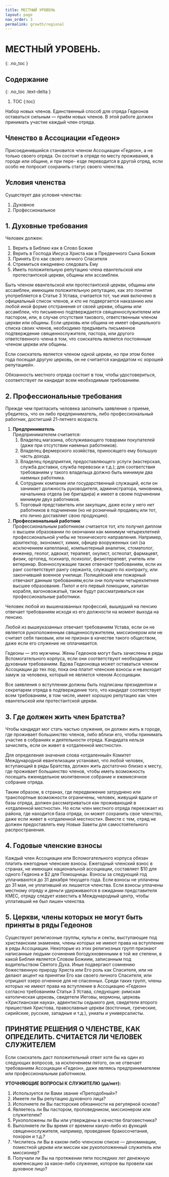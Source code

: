 ```yaml
---
title: МЕСТНЫЙ УРОВЕНЬ
layout: page
nav_order: 3
permalink: growth/regional
---
```


# МЕСТНЫЙ УРОВЕНЬ.

{: .no_toc }

## Содержание
{: .no_toc .text-delta }

1. TOC
{:toc}

Набор новых членов. Единственный способ для отряда Гедеонов оставаться сильным — приём новых членов.
В этой работе должен принимать участие каждый член отряда.

## Членство в Ассоциации «Гедеон»

Присоединившийся становится членом Ассоциации «Гедеон», а не только своего
отряда. Он состоит в отряде по месту проживания, в городе или общине, и при пере-
езде переводится в другой отряд, если особо не попросит сохранить статус своего
членства.

## Условия членства

Существует два условия членства:
1. Духовное
2. Профессиональное

## 1. Духовные требования
Человек должен:
1. Верить в Библию как в Слово Божие
2. Верить в Господа Иисуса Христа как в Предвечного Сына Божия
3. Принять Его как своего личного Спасителя
4. Стремиться ежедневно следовать Ему
5. Иметь положительную репутацию члена евангельской или протестантской церкви, общины или ассамблеи.

Быть членом евангельской или протестантской церкви, общины или ассамблеи,
имеющим положительную репутацию, как это понятие употребляется в Статье 3 Устава,
считается тот, чье имя включено в официальный список членов, и кто не подвергается
наказанию или любой иной форме отстранения от своей церкви, общины или
ассамблеи, что письменно подтверждается священнослужителем или пастором, или,
в случае отсутствия такового, ответственным членом церкви или общины. Если церковь
или община не имеет официального списка своих членов, необходимо предъявить
письменное подтверждение священнослужителя, пастора, или другого ответственного
члена в том, что соискатель является постоянным членом церкви или общины.

Если соискатель является членом одной церкви, но при этом более года посещал
другую церковь, он не считается кандидатом «с хорошей репутацией».

Обязанность местного отряда состоит в том, чтобы удостовериться, соответствует
ли кандидат всем необходимым требованиям.

## 2. Профессиональные требования

Прежде чем пригласить человека заполнить заявление о приеме, убедитесь, что он
либо предприниматель, либо профессиональный работник, достигший 21-летнего
возраста.
1. **Предприниматель**  
    Предпринимателем считается:
    1. Владелец магазина, обслуживающего товарами покупателей (даже при отсутствии
        наемных работников).
    2. Владелец фермерского хозяйства, приносящего ему большую часть дохода.
    3. Владелец предприятия, предоставляющего услуги (мастерская, служба доставки,
        служба перевозки и т.д.); для соответствия требованиям у такого владельца
        должно быть минимум два наемных работника.
    4. Сотрудник компании или государственный служащий, если он занимает должность
        руководителя, администратора, чиновника, начальника отдела (не бригадира)
        и имеет в своем подчинении минимум двух работников.
    5. Торговый представитель или закупщик, даже если у него нет работников в
        подчинении (но не розничный продавец или тот, кто лично доставляет свою продукцию).
2. **Профессиональный работник**  
    Профессиональным работником считается тот, кто получил диплом о высшем образовании
    по окончании как минимум четырехлетней профессиональной учебы не технического
    направления. Например, архитектор, экономист, химик, офицер вооруженных сил
    (за исключением капеллана), компьютерный аналитик, стоматолог, инженер, геолог,
    адвокат, терапевт, окулист, остеопат, фармацевт, физик, ортопед, психиатр, психолог,
    физиотерапевт, учитель или ветеринар. Военнослужащие также отвечают требованиям,
    если их ранг соответствует рангу сержанта, служащего по контракту, или закончивший
    военное училище. Полицейский или пожарный отвечают данным требованиям,если они
    получили четырехлетнее высшее образование. Пилот и его первый помощник,
    капитан корабля, вагоновожатый, также будут рассматриваться как профессиональные
    работники.

Человек любой из вышеназванных профессий, вышедший на пенсию отвечает
требованиям исходя из его должности на момент выхода на пенсию.

Любой из вышеуказанных отвечает требованиям Устава, если он не является рукоположенным
священнослужителем, миссионером или не считает себя таковым, или не
признан в качестве такого обществом, даже если его служение не оплачивается.

Гедеоны — это мужчины. Жены Гедеонов могут быть зачислены в ряды Вспомогательного корпуса,
если они соответствуют необходимым духовным требованиям. Вдова Гедеоновца может оставаться
членом Ассоциации до тех пор, пока она платит
членские взносы и не выходит замуж за человека, который не является членом
Ассоциации.

Все заявления о вступлении должны быть подписаны президентом и секретарем отряда в
подтверждение того, что кандидат соответствует всем требованиям, в том числе,
имеет хорошую репутацию как член евангельской или протестантской церкви.

## 3. Где должен жить член Братства?

Чтобы кандидат мог стать частью служения, он должен жить в городе, где проживает
большинство членов, либо вблизи его, чтобы принимать участие в собраниях и деятельности
отряда. Кандидата нельзя зачислять, если он живет в «отдаленной
местности».

Для определения значения слова «отдаленный» Комитет Международной евангелизации установил,
что любой человек, вступающий в ряды Братства, должен жить достаточно близко к месту,
где проживает большинство членов, чтобы иметь возможность
посещать еженедельное молитвенное собрание и ежемесячное собрание отряда.

Таким образом, в странах, где передвижение затруднено или транспортные возможности
ограничены, человек, живущий вдали от базы отряда, должен рассматриваться
как проживающий в «отдаленной местности». Но если член местного отряда переезжает из
района, где находится база отряда, он может сохранить свое членство, даже
если живет в «отдаленной местности». Вместе с тем, отряд не должен предоставлять
ему Новые Заветы для самостоятельного распространения.

## 4. Годовые членские взносы

Каждый член Ассоциации или Вспомогательного корпуса обязан платить ежегодные членские
взносы. Ежегодный членский взнос в странах, не имеющих национальной ассоциации,
составляет $10 для одного Гедеона и $2 для Помощницы. Взносы за
следующий год уплачиваются до 31 декабря текущего года. Если взносы не уплачены
до 31 мая, не уплативший их лишается членства. Если взносы уплачены
местному отряду и деньги удерживаются в ожидании представителя КМЕС, отряду
следует известить в Международный центр, чтобы уплативший не был лишен членства.

## 5. Церкви, члены которых не могут быть приняты в ряды Гедеонов

Существуют религиозные группы, культы и секты, выступающие под христианским знаменем,
члены которых не имеют права на вступление в ряды Ассоциации.
Некоторые из этих религиозных групп признают написанные людьми сочинения
богодухновенными в той же степени, в какой Библия является Словом Божиим,
записанным под водительством Святого Духа. Иные подвергают сомнению божественную
природу Христа или Его роль как Спасителя, или не делают акцент на принятии Его
как своего личного Спасителя, или отрицают озеро огненное для не спасенных. Среди
таких групп, члены которых не имеют права на вступление в Ассоциацию «Гедеон»
согласно требованиям Статьи 3 Устава, следующие: римская католическая церковь,
свидетели Иеговы, мормоны, церковь «Христианская наука», адвентисты седьмого дня,
свидетели второго пришествия Христова, православные церкви (восточные, греческие,
сирийские, русские, западные и т.д.), униаты и универсалисты.

## ПРИНЯТИЕ РЕШЕНИЯ О ЧЛЕНСТВЕ, КАК ОПРЕДЕЛИТЬ. СЧИТАЕТСЯ ЛИ ЧЕЛОВЕК СЛУЖИТЕЛЕМ

Если соискатель даст положительный ответ хотя бы на один из следующих вопросов,
за исключением пятого, он не отвечает требованиям Ассоциации «Гедеон»,
даже являясь предпринимателем или профессиональным работником.

**УТОЧНЯЮЩИЕ ВОПРОСЫ К СЛУЖИТЕЛЮ (да/нет):**

1. Используется ли Вами звание «Преподобный»?
2. Имеете ли Вы репутацию духовного лица?
3. Исполняете ли Вы пасторские обязанности на регулярной основе?
4. Являетесь ли Вы пастором, проповедником, миссионером или служителем?
5. Рукоположены ли Вы или утверждены в качестве благовестника?
6. Выполняете ли Вы время от времени какую-либо из функций священнослужителя,
    например, проведение бракосочетания, похорон и т.д.?
7. Числитесь ли Вы в каком-либо членском списке — деноминации, поместной церкви
    или миссии как рукоположенный служитель или миссионер?
8. Получали ли Вы на протяжении пяти последних лет денежную компенсацию за
    какое-либо служение, которое вы провели как духовное лицо?
